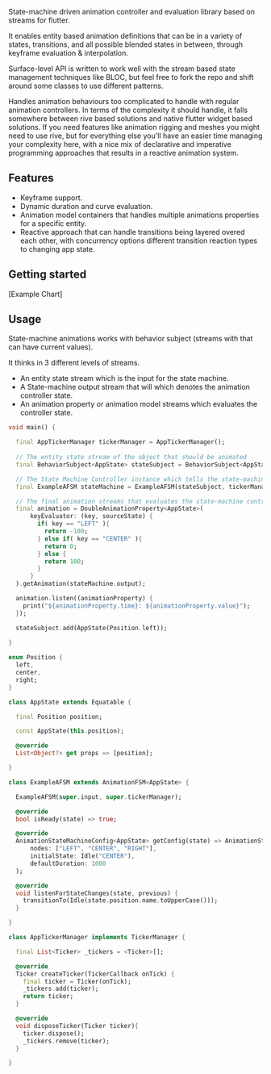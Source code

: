 
State-machine driven animation controller and evaluation library based on streams for flutter.

It enables entity based animation definitions that can be in a variety of states, transitions, and all possible blended states in between, through keyframe evaluation & interpolation.

Surface-level API is written to work well with the stream based state management techniques like BLOC, 
but feel free to fork the repo and shift around some classes to use different patterns.

Handles animation behaviours too complicated to handle with regular animation controllers. In terms of the complexity it should handle, it falls somewhere between rive based solutions and native flutter widget based solutions. 
If you need features like animation rigging and meshes you might need to use rive, but for everything else you'll have an easier time
managing your complexity here, with a nice mix of declarative and imperative programming approaches that results in a reactive animation system.


## Features

* Keyframe support.
* Dynamic duration and curve evaluation.
* Animation model containers that handles multiple animations properties for a specific entity.
* Reactive approach that can handle transitions being layered overed each other, with concurrency options different transition reaction types to changing app state.

## Getting started

[Example Chart]

## Usage

State-machine animations works with behavior subject (streams with that can have current values).

It thinks in 3 different levels of streams.

* An entity state stream which is the input for the state machine.
* A State-machine output stream that will which denotes the animation controller state.
* An animation property or animation model streams which evaluates the controller state.

```dart
void main() {

  final AppTickerManager tickerManager = AppTickerManager();
  
  // The entity state stream of the object that should be animated
  final BehaviorSubject<AppState> stateSubject = BehaviorSubject<AppState>.seeded(AppState(Position.center));

  // The State Machine Controller instance which tells the state-machine stream how to react to the changes in the entity state stream
  final ExampleAFSM stateMachine = ExampleAFSM(stateSubject, tickerManager);

  // The final animation streams that evaluates the state-machine controller stream
  final animation = DoubleAnimationProperty<AppState>(
      keyEvaluator: (key, sourceState) {
        if( key == "LEFT" ){
          return -100;
        } else if( key == "CENTER" ){
          return 0;
        } else {
          return 100;
        }
      }
  ).getAnimation(stateMachine.output);

  animation.listen((animationProperty) { 
    print("${animationProperty.time}: ${animationProperty.value}");
  });

  stateSubject.add(AppState(Position.left));
  
}

enum Position {
  left,
  center,
  right;
}

class AppState extends Equatable {

  final Position position;

  const AppState(this.position);

  @override
  List<Object?> get props => [position];

}

class ExampleAFSM extends AnimationFSM<AppState> {

  ExampleAFSM(super.input, super.tickerManager);

  @override
  bool isReady(state) => true;

  @override
  AnimationStateMachineConfig<AppState> getConfig(state) => AnimationStateMachineConfig(
      nodes: ["LEFT", "CENTER", "RIGHT"],
      initialState: Idle("CENTER"),
      defaultDuration: 1000
  );

  @override
  void listenForStateChanges(state, previous) {
    transitionTo(Idle(state.position.name.toUpperCase()));
  }

}

class AppTickerManager implements TickerManager {

  final List<Ticker> _tickers = <Ticker>[];

  @override
  Ticker createTicker(TickerCallback onTick) {
    final ticker = Ticker(onTick);
    _tickers.add(ticker);
    return ticker;
  }

  @override
  void disposeTicker(Ticker ticker){
    ticker.dispose();
    _tickers.remove(ticker);
  }

}
```

